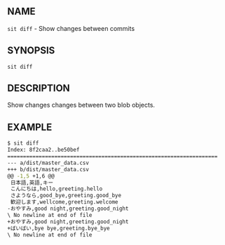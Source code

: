 ## NAME

`sit diff` - Show changes between commits

## SYNOPSIS

```
sit diff
```

## DESCRIPTION

Show changes changes between two blob objects.

## EXAMPLE

```bash
$ sit diff
Index: 8f2caa2..be50bef
===================================================================
--- a/dist/master_data.csv
+++ b/dist/master_data.csv
@@ -1,5 +1,6 @@
 日本語,英語,キー
 こんにちは,hello,greeting.hello
 さようなら,good_bye,greeting.good_bye
 歓迎します,wellcome,greeting.welcome
-おやすみ,good night,greeting.good_night
\ No newline at end of file
+おやすみ,good night,greeting.good_night
+ばいばい,bye bye,greeting.bye_bye
\ No newline at end of file

```
